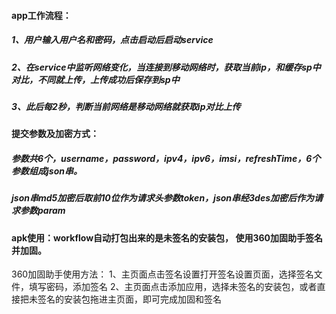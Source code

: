 #### app工作流程：
  ##### 1、用户输入用户名和密码，点击启动后启动service
  ##### 2、在service中监听网络变化，当连接到移动网络时，获取当前ip，和缓存sp中对比，不同就上传，上传成功后保存到sp中
  ##### 3、此后每2秒，判断当前网络是移动网络就获取ip对比上传
#### 提交参数及加密方式：
  ##### 参数共6个，username，password，ipv4，ipv6，imsi，refreshTime，6个参数组成json串。
  ##### json串md5加密后取前10位作为请求头参数token，json串经3des加密后作为请求参数param
  
#### apk使用：workflow自动打包出来的是未签名的安装包， 使用360加固助手签名并加固。
  360加固助手使用方法：
     1、主页面点击签名设置打开签名设置页面，选择签名文件，填写密码，添加签名
     2、主页面点击添加应用，选择未签名的安装包，或者直接把未签名的安装包拖进主页面，即可完成加固和签名


